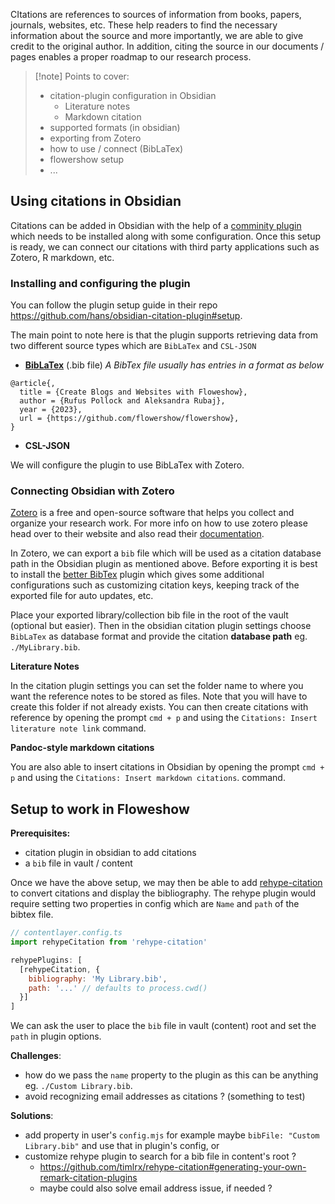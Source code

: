 CItations are references to sources of information from books, papers, journals, websites, etc. These help readers to find the necessary information about the source and more importantly, we are able to give credit to the original author. In addition, citing the source in our documents / pages enables a proper roadmap to our research process.

> [!note] Points to cover:
> * citation-plugin configuration in Obsidian
>   * Literature notes
>   * Markdown citation
> * supported formats (in obsidian)
> * exporting from Zotero
> * how to use / connect (BibLaTex)
> * flowershow setup
> * ...

## Using citations in Obsidian

Citations can be added in Obsidian with the help of a [comminity plugin](https://github.com/hans/obsidian-citation-plugin) which needs to be installed along with some configuration. Once this setup is ready, we can connect our citations with third party applications such as Zotero, R markdown, etc.

### Installing and configuring the plugin

You can follow the plugin setup guide in their repo https://github.com/hans/obsidian-citation-plugin#setup.

The main point to note here is that the plugin supports retrieving data from two different source types which are `BibLaTex` and `CSL-JSON`

* **[BibLaTex](http://www.bibtex.org/)** (.bib file)
  *A BibTex file usually has entries in a format as below*
```
@article{,
  title = {Create Blogs and Websites with Floweshow},
  author = {Rufus Pollock and Aleksandra Rubaj},
  year = {2023},
  url = {https://github.com/flowershow/flowershow}, 
}
```

* **CSL-JSON**

We will configure the plugin to use BibLaTex with Zotero.

### Connecting Obsidian with Zotero

[Zotero](https://www.zotero.org/) is a free and open-source software that helps you collect and organize your research work. For more info on how to use zotero please head over to their website and also read their [documentation](https://www.zotero.org/support/).

In Zotero, we can export a `bib` file which will be used as a citation database path in the Obsidian plugin as mentioned above. Before exporting it is best to install the [better BibTex](https://retorque.re/zotero-better-bibtex/) plugin which gives some additional configurations such as customizing citation keys, keeping track of the exported file for auto updates, etc.

Place your exported library/collection bib file in the root of the vault (optional but easier). Then in the obsidian citation plugin settings choose `BibLaTex` as database format and  provide the citation **database path** eg. `./MyLibrary.bib`.

**Literature Notes**

In the citation plugin settings you can set the folder name to where you want the reference notes to be stored as files. Note that you will have to create this folder if not already exists. You can then create citations with reference by opening the prompt `cmd + p` and using the `Citations: Insert literature note link` command.

**Pandoc-style markdown citations**

You are also able to insert citations in Obsidian by opening the prompt `cmd + p` and using the `Citations: Insert markdown citations`.  command.

## Setup to work in Floweshow

**Prerequisites:**

* citation plugin in obsidian to add citations
* a `bib` file in vault / content

Once we have the above setup, we may then be able to add [rehype-citation](https://github.com/timlrx/rehype-citatioxn) to convert citations and display the bibliography. The rehype plugin would require setting two properties in config which are `Name` and `path` of the bibtex file.

```js
// contentlayer.config.ts
import rehypeCitation from 'rehype-citation'

rehypePlugins: [
  [rehypeCitation, {
    bibliography: 'My Library.bib',
    path: '...' // defaults to process.cwd()
  }]
]
```

We can ask the user to place the `bib` file in vault (content) root and set the `path` in plugin options.

**Challenges**:
* how do we pass the `name` property to the plugin as this can be anything eg. `./Custom Library.bib`.
* avoid recognizing email addresses as citations ? (something to test)

**Solutions**:
* add property in user's `config.mjs` for example maybe `bibFile: "Custom Library.bib"` and use that in plugin's config, or
* customize rehype plugin to search for a bib file in content's root ?
  * https://github.com/timlrx/rehype-citation#generating-your-own-remark-citation-plugins 
  * maybe could also solve email address issue, if needed ?
